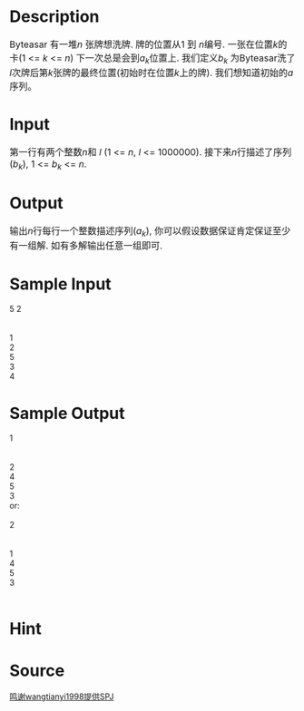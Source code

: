 
# Description

<div class="content"><div><span style="font-size: medium">Byteasar 有一堆<i>n</i> 张牌想洗牌. 牌的位置从1 到 <i>n</i>编号. 一张在位置<i>k</i>的卡(1 &lt;= <i>k</i> &lt;= <i>n</i>) 下一次总是会到<i>a<sub>k</sub></i>位置上. 我们定义<i>b<sub>k</sub></i> 为Byteasar洗了<i>l</i>次牌后第<i>k</i>张牌的最终位置(初始时在位置<i>k</i>上的牌). 我们想知道初始的<i>a</i>序列。</span></div></div>

# Input

<div class="content"><div><span style="font-size: medium">第一行有两个整数<i>n</i>和 <i>l</i> (1 &lt;= <i>n</i>, <i>l</i> &lt;= 1000000). 接下来<i>n</i>行描述了序列(<i>b<sub>k</sub></i>), 1 &lt;= <i>b<sub>k</sub></i> &lt;= <i>n</i>. </span></div>
<div></div></div>

# Output

<div class="content"><div><span style="font-size: medium">输出<i>n</i>行每行一个整数描述序列(<i>a<sub>k</sub></i>), 你可以假设数据保证肯定保证至少有一组解. 如有多解输出任意一组即可. </span></div>
<p><divre></divre>
</p></div>

# Sample Input

<div class="content"><span class="sampledata">5 2<br/>
<br/>
<br/>
1<br/>
2<br/>
5<br/>
3<br/>
4<br/>
</span></div>

# Sample Output

<div class="content"><span class="sampledata">1<br/>
<br/>
<br/>
2<br/>
4<br/>
5<br/>
3<br/>
or: <br/>
<br/>
2<br/>
<br/>
<br/>
1<br/>
4<br/>
5<br/>
3<br/>
 <br/>
</span></div>

# Hint

<div class="content"><p></p></div>

# Source

<div class="content"><p><a href="problemset.php?search=鸣谢wangtianyi1998提供SPJ">鸣谢wangtianyi1998提供SPJ</a></p></div>

